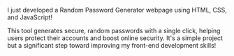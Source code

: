 I just developed a Random Password Generator webpage using HTML, CSS, and JavaScript!

This tool generates secure, random passwords with a single click, helping users protect their accounts and boost online security. It's a simple project but a significant step toward improving my front-end development skills!
